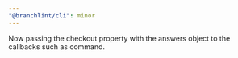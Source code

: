 ```yaml
---
"@branchlint/cli": minor
---
```


Now passing the checkout property with the answers object to the callbacks such as command.
